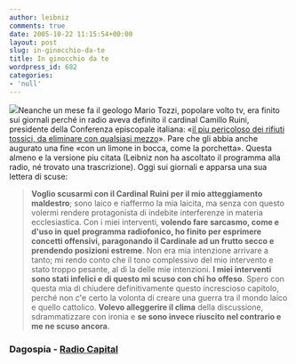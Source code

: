 ```yaml
---
author: leibniz
comments: true
date: 2005-10-22 11:15:54+00:00
layout: post
slug: in-ginocchio-da-te
title: In ginocchio da te
wordpress_id: 682
categories:
- 'null'
---
```


![](http://data.kataweb.it/kpm2x/field/image/kpmimage/983576)Neanche un mese fa il geologo Mario Tozzi, popolare volto tv, era finito sui giornali perché in radio aveva definito il cardinal Camillo Ruini, presidente della Conferenza episcopale italiana: «[il piu pericoloso dei rifiuti tossici, da eliminare con qualsiasi mezzo](http://213.215.144.81/public_html/20000-20999/articolo_20044.html)». Pare che gli abbia anche augurato una fine «con un limone in bocca, come la porchetta». Questa almeno e la versione piu citata (Leibniz non ha ascoltato il programma alla radio, né trovato una trascrizione). Oggi sui giornali e apparsa una sua lettera di scuse: 

> **Voglio scusarmi con il Cardinal Ruini per il mio atteggiamento maldestro**; sono laico e riaffermo la mia laicita, ma senza con questo volermi rendere protagonista di indebite interferenze in materia ecclesiastica. Con i miei interventi, **volendo fare sarcasmo, come e d'uso in quel programma radiofonico, ho finito per esprimere concetti offensivi, paragonando il Cardinale ad un frutto secco e prendendo posizioni estreme**. Non era mia intenzione arrivare a tanto; mi rendo conto che il tono complessivo del mio intervento e stato troppo pesante, al di la delle mie intenzioni. **I miei interventi sono stati infelici e di questo mi scuso con chi ho offeso**. Spero con questa mia di chiudere definitivamente questo increscioso capitolo, perché non c'e certo la volonta di creare una guerra tra il mondo laico e quello cattolico. **Volevo alleggerire il clima** della discussione, sdrammatizzare con ironia e **se sono invece riuscito nel contrario e me ne scuso ancora**. 

 

### Dagospia - [Radio Capital](http://www.capital.it/capital/capital_tribune.jsp?idContent=983207)
